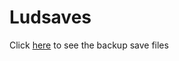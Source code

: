 # Ludsaves

Click [here](https://github.com/Spikatrix/ludsaves/tree/backups) to see the backup save files
